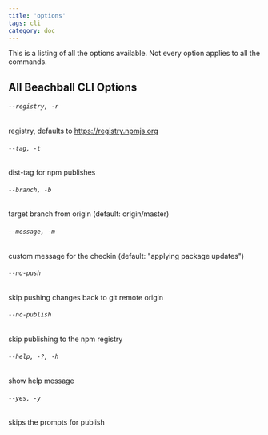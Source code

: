 ```yaml
---
title: 'options'
tags: cli
category: doc
---
```


This is a listing of all the options available. Not every option applies to all the commands.

## All Beachball CLI Options

###### `--registry, -r`

registry, defaults to https://registry.npmjs.org

###### `--tag, -t`

dist-tag for npm publishes

###### `--branch, -b`

target branch from origin (default: origin/master)

###### `--message, -m`

custom message for the checkin (default: "applying package updates")

###### `--no-push`

skip pushing changes back to git remote origin

###### `--no-publish`

skip publishing to the npm registry

###### `--help, -?, -h`

show help message

###### `--yes, -y`

skips the prompts for publish
